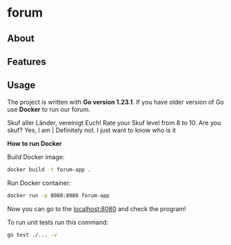 <h1>forum</h1>

## About
## Features

## Usage

The project is written with **Go version 1.23.1**. If you have older version of Go use **Docker** to run our forum.

Skuf aller Länder, vereinigt Euch!
Rate your Skuf level from 8 to 10.
Are you skuf? 
Yes, I am | Definitely not. I just want to know who is it


**How to run Docker**

Build Docker image:
```bash
docker build -t forum-app .
```
Run Docker container:
```bash
docker run -p 8080:8080 forum-app
```

Now you can go to the [localhost:8080](http://localhost:8080) and check the program!

To run unit tests run this command:

```bash
go test ./... -v
```